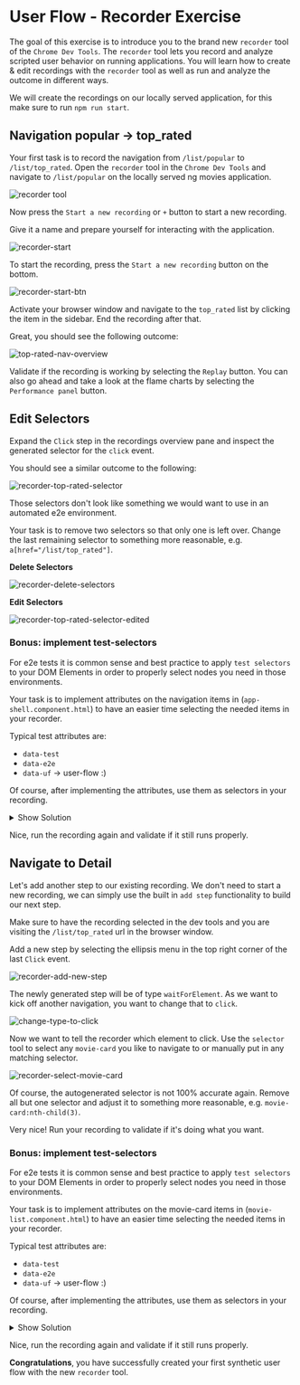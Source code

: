 # User Flow - Recorder Exercise

The goal of this exercise is to introduce you to the brand new `recorder` tool of the `Chrome Dev Tools`.
The `recorder` tool lets you record and analyze scripted user behavior on running applications.
You will learn how to create & edit recordings with the `recorder` tool as well as run and analyze
the outcome in different ways.

We will create the recordings on our locally served application, for this
make sure to run `npm run start`.

## Navigation popular -> top_rated

Your first task is to record the navigation from `/list/popular` to `/list/top_rated`.
Open the `recorder` tool in the `Chrome Dev Tools` and navigate to `/list/popular` on
the locally served ng movies application.

![recorder tool](images/user-flow/user-flow-recorder.png)

Now press the `Start a new recording` or `+` button to start a new recording.

Give it a name and prepare yourself for interacting with the application.

![recorder-start](images/user-flow/recorder-start.png)

To start the recording, press the `Start a new recording` button on the bottom.

![recorder-start-btn](images/user-flow/recorder-start-btn.png)

Activate your browser window and navigate to the `top_rated` list by clicking
the item in the sidebar. End the recording after that.

Great, you should see the following outcome:

![top-rated-nav-overview](images/user-flow/recorder-top-rated-nav-overview.png)

Validate if the recording is working by selecting the `Replay` button. You can also go
ahead and take a look at the flame charts by selecting the `Performance panel` button.

## Edit Selectors

Expand the `Click` step in the recordings overview pane and inspect the generated selector
for the `click` event. 

You should see a similar outcome to the following:

![recorder-top-rated-selector](images/user-flow/recorder-top-rated-selector.png)

Those selectors don't look like something we would want to use in an automated e2e environment.

Your task is to remove two selectors so that only one is left over.
Change the last remaining selector to something more reasonable, e.g. `a[href="/list/top_rated"]`.

**Delete Selectors**  

![recorder-delete-selectors](images/user-flow/recorder-delete-selectors.png)

**Edit Selectors**

![recorder-top-rated-selector-edited](images/user-flow/recorder-top-rated-selector-edited.png)

### Bonus: implement test-selectors

For e2e tests it is common sense and best practice to apply `test selectors` to your DOM Elements
in order to properly select nodes you need in those environments.

Your task is to implement attributes on the navigation items in (`app-shell.component.html`)
to have an easier time selecting the needed items in your recorder.

Typical test attributes are:
* `data-test`
* `data-e2e`
* `data-uf` -> user-flow :)

Of course, after implementing the attributes, use them as selectors in your recording.

<details>
  <summary>Show Solution</summary>

```html
<!--app-shell.component.html-->

<a
  class="navigation--link"
  data-uf="top_rated"
  [routerLink]="['/list', 'top_rated']"
  routerLinkActive="active"
>
  <div class="navigation--menu-item">
    <svg-icon class="navigation--menu-item-icon" name="top_rated"></svg-icon>
    Top Rated
  </div>
</a>

```

</details>

Nice, run the recording again and validate if it still runs properly.

## Navigate to Detail

Let's add another step to our existing recording. We don't need to start a new recording,
we can simply use the built in `add step` functionality to build our next step.

Make sure to have the recording selected in the dev tools and you are visiting the 
`/list/top_rated` url in the browser window.

Add a new step by selecting the ellipsis menu in the top right corner of the last `Click` event.

![recorder-add-new-step](images/user-flow/recorder-add-new-step.png)

The newly generated step will be of type `waitForElement`. As we want to
kick off another navigation, you want to change that to `click`.

![change-type-to-click](images/user-flow/recorder-change-type-to-click.png)

Now we want to tell the recorder which element to click.
Use the `selector` tool to select any `movie-card` you like to navigate to or manually
put in any matching selector.

![recorder-select-movie-card](images/user-flow/recorder-select-movie-card.png)

Of course, the autogenerated selector is not 100% accurate again. Remove all but one selector
and adjust it to something more reasonable, e.g. `movie-card:nth-child(3)`.

Very nice! Run your recording to validate if it's doing what you want.

### Bonus: implement test-selectors

For e2e tests it is common sense and best practice to apply `test selectors` to your DOM Elements
in order to properly select nodes you need in those environments.

Your task is to implement attributes on the movie-card items in (`movie-list.component.html`)
to have an easier time selecting the needed items in your recorder.

Typical test attributes are:
* `data-test`
* `data-e2e`
* `data-uf` -> user-flow :)

Of course, after implementing the attributes, use them as selectors in your recording.

<details>
  <summary>Show Solution</summary>

```html
<!--movie-list.component.html-->

<div class="movie-list" #movieList>
  <movie-card
    (selected)="navToDetail($event)"
    [movie]="movie"
    [attr.data-uf]="movie.id"
    *ngFor="let movie of movies">

  </movie-card>
</div>


```

</details>

Nice, run the recording again and validate if it still runs properly.

**Congratulations**, you have successfully created your first synthetic user flow with the
new `recorder` tool.
